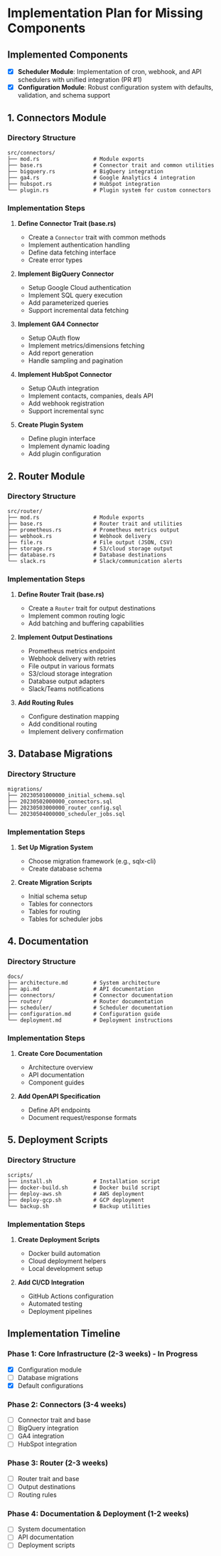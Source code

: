 # Implementation Plan for Missing Components

## Implemented Components
- [x] **Scheduler Module**: Implementation of cron, webhook, and API schedulers with unified integration (PR #1)
- [x] **Configuration Module**: Robust configuration system with defaults, validation, and schema support

## 1. Connectors Module

### Directory Structure
```
src/connectors/
├── mod.rs                 # Module exports
├── base.rs                # Connector trait and common utilities
├── bigquery.rs            # BigQuery integration
├── ga4.rs                 # Google Analytics 4 integration
├── hubspot.rs             # HubSpot integration
└── plugin.rs              # Plugin system for custom connectors
```

### Implementation Steps
1. **Define Connector Trait (base.rs)**
   - Create a `Connector` trait with common methods
   - Implement authentication handling
   - Define data fetching interface
   - Create error types

2. **Implement BigQuery Connector**
   - Setup Google Cloud authentication
   - Implement SQL query execution
   - Add parameterized queries
   - Support incremental data fetching

3. **Implement GA4 Connector**
   - Setup OAuth flow
   - Implement metrics/dimensions fetching
   - Add report generation
   - Handle sampling and pagination

4. **Implement HubSpot Connector**
   - Setup OAuth integration
   - Implement contacts, companies, deals API
   - Add webhook registration
   - Support incremental sync

5. **Create Plugin System**
   - Define plugin interface
   - Implement dynamic loading
   - Add plugin configuration

## 2. Router Module

### Directory Structure
```
src/router/
├── mod.rs                 # Module exports
├── base.rs                # Router trait and utilities
├── prometheus.rs          # Prometheus metrics output
├── webhook.rs             # Webhook delivery
├── file.rs                # File output (JSON, CSV)
├── storage.rs             # S3/cloud storage output
├── database.rs            # Database destinations
└── slack.rs               # Slack/communication alerts
```

### Implementation Steps
1. **Define Router Trait (base.rs)**
   - Create a `Router` trait for output destinations
   - Implement common routing logic
   - Add batching and buffering capabilities

2. **Implement Output Destinations**
   - Prometheus metrics endpoint
   - Webhook delivery with retries
   - File output in various formats
   - S3/cloud storage integration
   - Database output adapters
   - Slack/Teams notifications

3. **Add Routing Rules**
   - Configure destination mapping
   - Add conditional routing
   - Implement delivery confirmation

## 3. Database Migrations

### Directory Structure
```
migrations/
├── 20230501000000_initial_schema.sql
├── 20230502000000_connectors.sql
├── 20230503000000_router_config.sql
└── 20230504000000_scheduler_jobs.sql
```

### Implementation Steps
1. **Set Up Migration System**
   - Choose migration framework (e.g., sqlx-cli)
   - Create database schema

2. **Create Migration Scripts**
   - Initial schema setup
   - Tables for connectors
   - Tables for routing
   - Tables for scheduler jobs

## 4. Documentation

### Directory Structure
```
docs/
├── architecture.md        # System architecture
├── api.md                 # API documentation
├── connectors/            # Connector documentation
├── router/                # Router documentation
├── scheduler/             # Scheduler documentation
├── configuration.md       # Configuration guide
└── deployment.md          # Deployment instructions
```

### Implementation Steps
1. **Create Core Documentation**
   - Architecture overview
   - API documentation
   - Component guides

2. **Add OpenAPI Specification**
   - Define API endpoints
   - Document request/response formats

## 5. Deployment Scripts

### Directory Structure
```
scripts/
├── install.sh             # Installation script
├── docker-build.sh        # Docker build script
├── deploy-aws.sh          # AWS deployment
├── deploy-gcp.sh          # GCP deployment
└── backup.sh              # Backup utilities
```

### Implementation Steps
1. **Create Deployment Scripts**
   - Docker build automation
   - Cloud deployment helpers
   - Local development setup

2. **Add CI/CD Integration**
   - GitHub Actions configuration
   - Automated testing
   - Deployment pipelines

## Implementation Timeline

### Phase 1: Core Infrastructure (2-3 weeks) - In Progress
- [x] Configuration module
- [ ] Database migrations
- [x] Default configurations

### Phase 2: Connectors (3-4 weeks)
- [ ] Connector trait and base
- [ ] BigQuery integration
- [ ] GA4 integration
- [ ] HubSpot integration

### Phase 3: Router (2-3 weeks)
- [ ] Router trait and base
- [ ] Output destinations
- [ ] Routing rules

### Phase 4: Documentation & Deployment (1-2 weeks)
- [ ] System documentation
- [ ] API documentation
- [ ] Deployment scripts 